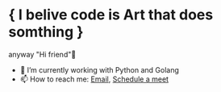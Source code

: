 # { I belive code is Art that does somthing }
anyway "Hi friend"👋


- 🔭 I’m currently working with Python and Golang
- 📫 How to reach me: [Email](pramezani92@gmail.com), [Schedule a meet](https://calendar.app.google/UoTTuTMbhzrkFQnN9)




